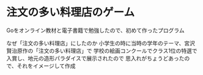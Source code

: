 # 注文の多い料理店のゲーム
Goをオンライン教材と電子書籍で勉強したので、初めて作ったプログラム

 なぜ「注文の多い料理店」にしたのか
小学生の時に当時の学年のテーマ、宮沢賢治原作の「注文の多い料理店」で
学校の絵画コンクールでクラス1位の特選で入賞し、地元の造形パラダイスで展示されたので
思入れがちょうどあったので、それをイメージして作成
